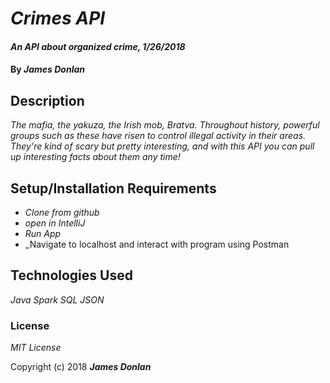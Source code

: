 # _Crimes API_

#### _An API about organized crime, 1/26/2018_

#### By _**James Donlan**_

## Description

_The mafia, the yakuza, the Irish mob, Bratva. Throughout history, powerful groups such as these have risen to control illegal activity in their areas. They're kind of scary but pretty interesting, and with this API you can pull up interesting facts about them any time!_

## Setup/Installation Requirements

* _Clone from github_
* _open in IntelliJ_
* _Run App_
* _Navigate to localhost and interact with program using Postman

## Technologies Used

_Java_
_Spark_
_SQL_
_JSON_

### License

*MIT License*

Copyright (c) 2018 **_James Donlan_**
